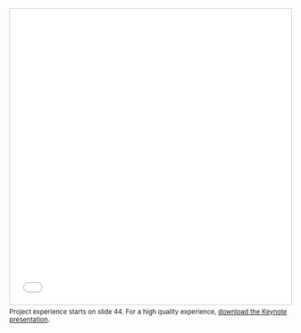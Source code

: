 <iframe src="//www.slideshare.net/slideshow/embed_code/key/dGcDUGLzMqjfuj" width="100%" height="530" frameborder="0" marginwidth="0" marginheight="0" scrolling="no" style="border:1px solid #CCC; border-width:1px; margin-bottom:5px; max-width: 100%;" allowfullscreen> </iframe> <div style="margin-bottom:5px"> 
	<small> Project experience starts on slide 44. For a high quality experience, <a href="/content/portfolio-presentation.key" style="text-decoration:underline;">download the Keynote presentation</a>.</small>
</div>

